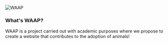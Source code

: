 ![WAAP](logo.png)
### What's WAAP?

WAAP is a project carried out with academic purposes where we propose to create a website that contributes to the adoption of animals!

